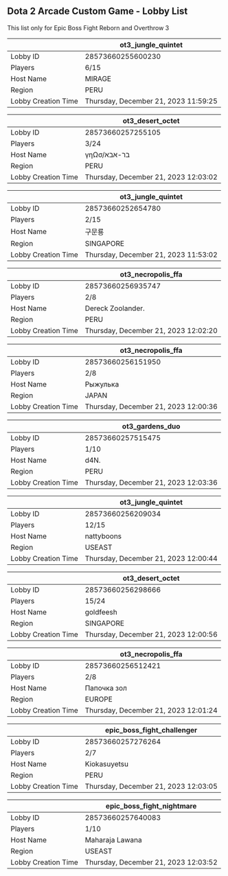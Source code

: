 ## Dota 2 Arcade Custom Game - Lobby List

This list only for Epic Boss Fight Reborn and Overthrow 3

|  | ot3_jungle_quintet |
| ------ | ------ |
| Lobby ID | 28573660255600230 |
| Players | 6/15 |
| Host Name | MIRAGE |
| Region | PERU |
| Lobby Creation Time | Thursday, December 21, 2023 11:59:25 |


|  | ot3_desert_octet |
| ------ | ------ |
| Lobby ID | 28573660257255105 |
| Players | 3/24 |
| Host Name | γηΩσ/בר-אבא |
| Region | PERU |
| Lobby Creation Time | Thursday, December 21, 2023 12:03:02 |


|  | ot3_jungle_quintet |
| ------ | ------ |
| Lobby ID | 28573660252654780 |
| Players | 2/15 |
| Host Name | 구문룡 |
| Region | SINGAPORE |
| Lobby Creation Time | Thursday, December 21, 2023 11:53:02 |


|  | ot3_necropolis_ffa |
| ------ | ------ |
| Lobby ID | 28573660256935747 |
| Players | 2/8 |
| Host Name | Dereck Zoolander. |
| Region | PERU |
| Lobby Creation Time | Thursday, December 21, 2023 12:02:20 |


|  | ot3_necropolis_ffa |
| ------ | ------ |
| Lobby ID | 28573660256151950 |
| Players | 2/8 |
| Host Name | Рыжулька |
| Region | JAPAN |
| Lobby Creation Time | Thursday, December 21, 2023 12:00:36 |


|  | ot3_gardens_duo |
| ------ | ------ |
| Lobby ID | 28573660257515475 |
| Players | 1/10 |
| Host Name | d4N. |
| Region | PERU |
| Lobby Creation Time | Thursday, December 21, 2023 12:03:36 |


|  | ot3_jungle_quintet |
| ------ | ------ |
| Lobby ID | 28573660256209034 |
| Players | 12/15 |
| Host Name | nattyboons |
| Region | USEAST |
| Lobby Creation Time | Thursday, December 21, 2023 12:00:44 |


|  | ot3_desert_octet |
| ------ | ------ |
| Lobby ID | 28573660256298666 |
| Players | 15/24 |
| Host Name | goldfeesh |
| Region | SINGAPORE |
| Lobby Creation Time | Thursday, December 21, 2023 12:00:56 |


|  | ot3_necropolis_ffa |
| ------ | ------ |
| Lobby ID | 28573660256512421 |
| Players | 2/8 |
| Host Name | Папочка зол |
| Region | EUROPE |
| Lobby Creation Time | Thursday, December 21, 2023 12:01:24 |


|  | epic_boss_fight_challenger |
| ------ | ------ |
| Lobby ID | 28573660257276264 |
| Players | 2/7 |
| Host Name | Kiokasuyetsu |
| Region | PERU |
| Lobby Creation Time | Thursday, December 21, 2023 12:03:05 |


|  | epic_boss_fight_nightmare |
| ------ | ------ |
| Lobby ID | 28573660257640083 |
| Players | 1/10 |
| Host Name | Maharaja Lawana |
| Region | USEAST |
| Lobby Creation Time | Thursday, December 21, 2023 12:03:52 |


